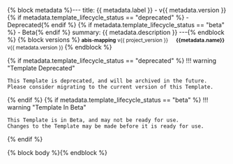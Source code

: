 {% block metadata %}---
title: {{ metadata.label }} - v{{ metadata.version }}
{% if metadata.template_lifecycle_status == "deprecated" %} - Deprecated{% endif %}
{% if metadata.template_lifecycle_status == "beta" %} - Beta{% endif %}
summary: {{ metadata.description }}
---{% endblock %}
{% block versions %}<small>
**abis-mapping** v{{ project_version }} &emsp; **{{metadata.name}}** v{{ metadata.version }}
</small>{% endblock %}

{% if metadata.template_lifecycle_status == "deprecated" %}
!!! warning "Template Deprecated"

    This Template is deprecated, and will be archived in the future.
    Please consider migrating to the current version of this Template.

{% endif %}
{% if metadata.template_lifecycle_status == "beta" %}
!!! warning "Template In Beta"

    This Template is in Beta, and may not be ready for use.
    Changes to the Template may be made before it is ready for use.

{% endif %}

{% block body %}{% endblock %}
